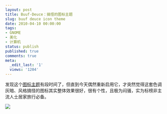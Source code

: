 ```yaml
---
layout: post
title: Buuf-Deuce：搞怪的图标主题
slug: buuf deuce icon theme
date: 2010-04-10 00:00:00
tags:
- GNOME
- 美化
- 计算机
status: publish
published: true
comments: true
meta:
  _edit_last: '1'
  views: '1204'
---
```

发现这个<a href="http://djany.deviantart.com/art/Gnome-Buuf-Deuce-1-1-R8-73339997">图标主题</a>有段时间了，但直到今天偶然重新启用它，才突然觉得这套色调灰暗、风格搞怪的图标其实整体效果很好，很有个性，且极为闷骚，实为标榜非主流人士居家旅行必备。

<a href="http://picasaweb.google.com/lh/photo/dGjc_mAUv2rQOLRDLlUZKw?feat=embedwebsite"><img src="http://lh5.ggpht.com/_ceUJ_lBTHzc/S8CQfF_kpbI/AAAAAAAABZ8/UV3W7nTx3vA/s800/Gnome_Buuf_Deuce_1_1_R8_by_djany.jpg" /></a>
